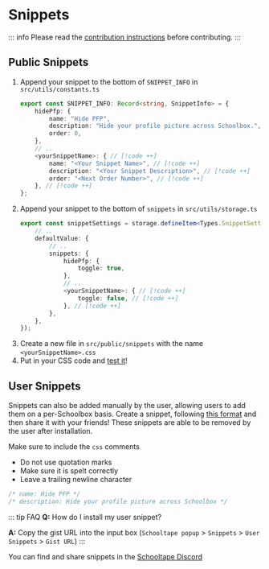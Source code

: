 # Snippets

::: info
Please read the [contribution instructions](/contributing/) before contributing.
:::

## Public Snippets

1. Append your snippet to the bottom of `SNIPPET_INFO` in `src/utils/constants.ts`
    ```ts
    export const SNIPPET_INFO: Record<string, SnippetInfo> = {
        hidePfp: {
            name: "Hide PFP",
            description: "Hide your profile picture across Schoolbox.",
            order: 0,
        },
        // ..
        <yourSnippetName>: { // [!code ++]
            name: "<Your Snippet Name>", // [!code ++]
            description: "<Your Snippet Description>", // [!code ++]
            order: "<Next Order Number>", // [!code ++]
        }, // [!code ++]
    };
    ```
2. Append your snippet to the bottom of `snippets` in `src/utils/storage.ts`
    ```ts
    export const snippetSettings = storage.defineItem<Types.SnippetSettings>("local:snippetSettings", {
        // ..
        defaultValue: {
            // ..
            snippets: {
                hidePfp: {
                    toggle: true,
                },
                // ..
                <yourSnippetName>: { // [!code ++]
                    toggle: false, // [!code ++]
                }, // [!code ++]
            },
        },
    });
    ```
3. Create a new file in `src/public/snippets` with the name `<yourSnippetName>.css`
4. Put in your CSS code and [test it](/contributing/#setup)!

## User Snippets

Snippets can also be added manually by the user, allowing users to add them on a per-Schoolbox basis. Create a snippet, following [this format](https://gist.github.com/42Willow/4555f0d8fdf8e59b479fd44539740937) and then share it with your friends! These snippets are able to be removed by the user after installation.

Make sure to include the `css` comments

- Do not use quotation marks
- Make sure it is spelt correctly
- Leave a trailing newline character

```css
/* name: Hide PFP */
/* description: Hide your profile picture across Schoolbox */
```

::: tip FAQ
**Q:** How do I install my user snippet?

**A:** Copy the gist URL into the input box (`Schooltape popup` > `Snippets` > `User Snippets` > `Gist URL`)
:::

You can find and share snippets in the [Schooltape Discord](https://discord.gg/rZxtGJ98BE)
